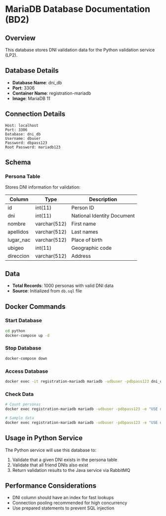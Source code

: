 # MariaDB Database Documentation (BD2)

## Overview
This database stores DNI validation data for the Python validation service (LP2).

## Database Details
- **Database Name**: dni_db
- **Port**: 3306
- **Container Name**: registration-mariadb
- **Image**: MariaDB 11

## Connection Details
```
Host: localhost
Port: 3306
Database: dni_db
Username: dbuser
Password: dbpass123
Root Password: mariadb123
```

## Schema

### Persona Table
Stores DNI information for validation:

| Column     | Type         | Description                |
|------------|--------------|----------------------------|
| id         | int(11)      | Person ID                  |
| dni        | int(11)      | National Identity Document |
| nombre     | varchar(512) | First name                 |
| apellidos  | varchar(512) | Last names                 |
| lugar_nac  | varchar(512) | Place of birth             |
| ubigeo     | int(11)      | Geographic code            |
| direccion  | varchar(512) | Address                    |

## Data
- **Total Records**: 1000 personas with valid DNI data
- **Source**: Initialized from `db.sql` file

## Docker Commands

### Start Database
```bash
cd python
docker-compose up -d
```

### Stop Database
```bash
docker-compose down
```

### Access Database
```bash
docker exec -it registration-mariadb mariadb -udbuser -pdbpass123 dni_db
```

### Check Data
```bash
# Count personas
docker exec registration-mariadb mariadb -udbuser -pdbpass123 -e "USE dni_db; SELECT COUNT(*) FROM persona;"

# Sample data
docker exec registration-mariadb mariadb -udbuser -pdbpass123 -e "USE dni_db; SELECT * FROM persona LIMIT 5;"
```

## Usage in Python Service
The Python service will use this database to:
1. Validate that a given DNI exists in the persona table
2. Validate that all friend DNIs also exist
3. Return validation results to the Java service via RabbitMQ

## Performance Considerations
- DNI column should have an index for fast lookups
- Connection pooling recommended for high concurrency
- Use prepared statements to prevent SQL injection 